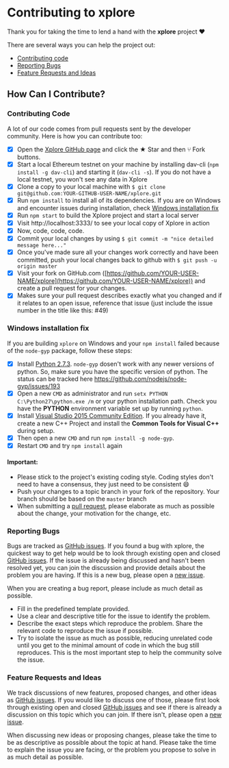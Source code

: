 # Contributing to xplore

Thank you for taking the time to lend a hand with the **xplore** project ❤️

There are several ways you can help the project out:

* [Contributing code](#contributing-code)
* [Reporting Bugs](#reporting-bugs)
* [Feature Requests and Ideas](#feature-requests-and-ideas)

## How Can I Contribute?

### Contributing Code

A lot of our code comes from pull requests sent by the developer community. Here is how you can contribute too:

- [x] Open the [Xplore GitHub page](https://github.com/DAVFoundation/xplore) and click the ★ Star and then ⑂ Fork buttons.
- [x] Start a local Ethereum testnet on your machine by installing dav-cli (`npm install -g dav-cli`) and starting it (`dav-cli -s`). If you do not have a local testnet, you won't see any data in Xplore
- [x] Clone a copy to your local machine with `$ git clone git@github.com:YOUR-GITHUB-USER-NAME/xplore.git`
- [x] Run `npm install` to install all of its dependencies. If you are on Windows and encounter issues during installation, check [Windows installation fix](#windows-installation-fix)
- [x] Run `npm start` to build the Xplore project and start a local server
- [x] Visit http://localhost:3333/ to see your local copy of Xplore in action
- [x] Now, code, code, code.
- [x] Commit your local changes by using `$ git commit -m "nice detailed message here..."`
- [x] Once you've made sure all your changes work correctly and have been committed, push your local changes back to github with `$ git push -u origin master`
- [x] Visit your fork on GitHub.com ([https://github.com/YOUR-USER-NAME/xplore](https://github.com/YOUR-USER-NAME/xplore)) and create a pull request for your changes.
- [x] Makes sure your pull request describes exactly what you changed and if it relates to an open issue, reference that issue (just include the issue number in the title like this: #49)

### Windows installation fix

If you are building `xplore` on Windows and your `npm install` failed because of the `node-gyp` package, follow these steps:

- [x] Install [Python 2.7.3](https://www.python.org/ftp/python/2.7.3/python-2.7.3.amd64.msi). `node-gyp` dosen't work with any newer versions of python. So, make sure you have the specific version of python. The status can be tracked here https://github.com/nodejs/node-gyp/issues/193
- [x] Open a new `CMD` as administrator and run `setx PYTHON C:\Python27\python.exe /m` or your python installation path. Check you have the **PYTHON** environment variable set up by running `python`.
- [x] Install [Visual Studio 2015 Community Edition](https://go.microsoft.com/fwlink/?LinkId=532606&clcid=0x409). If you already have it, create a new C++ Project and install the **Common Tools for Visual C++** during setup.
- [x] Then open a new `CMD` and run `npm install -g node-gyp`.
- [x] Restart `CMD` and try `npm install` again

#### Important:

* Please stick to the project's existing coding style. Coding styles don't need to have a consensus, they just need to be consistent :smile:
* Push your changes to a topic branch in your fork of the repository. Your branch should be based on the `master` branch
* When submitting a [pull request](https://help.github.com/articles/using-pull-requests/), please elaborate as much as possible about the change, your motivation for the change, etc.


### Reporting Bugs

Bugs are tracked as [GitHub issues](https://github.com/DAVfoundation/xplore/issues). If you found a bug with xplore, the quickest way to get help would be to look through existing open and closed [GitHub issues](https://github.com/DAVfoundation/xplore/issues?q=is%3Aissue). If the issue is already being discussed and hasn't been resolved yet, you can join the discussion and provide details about the problem you are having. If this is a new bug, please open a [new issue](https://github.com/DAVfoundation/xplore/issues/new).

When you are creating a bug report, please include as much detail as possible.

* Fill in the predefined template provided.
* Use a clear and descriptive title for the issue to identify the problem.
* Describe the exact steps which reproduce the problem. Share the relevant code to reproduce the issue if possible.
* Try to isolate the issue as much as possible, reducing unrelated code until you get to the minimal amount of code in which the bug still reproduces. This is the most important step to help the community solve the issue.

### Feature Requests and Ideas

We track discussions of new features, proposed changes, and other ideas as [GitHub issues](https://github.com/DAVfoundation/xplore/issues). If you would like to discuss one of those, please first look through existing open and closed [GitHub issues](https://github.com/DAVfoundation/xplore/issues?q=is%3Aissue) and see if there is already a discussion on this topic which you can join. If there isn't, please open a [new issue](https://github.com/DAVfoundation/xplore/issues/new).

When discussing new ideas or proposing changes, please take the time to be as descriptive as possible about the topic at hand. Please take the time to explain the issue you are facing, or the problem you propose to solve in as much detail as possible.

